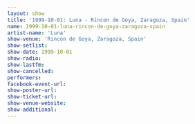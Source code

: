 ```yaml
---
layout: show
title: '1999-10-01: Luna - Rincon de Goya, Zaragoza, Spain'
name: 1999-10-01-luna-rincon-de-goya-zaragoza-spain
artist-name: 'Luna'
show-venue: 'Rincon de Goya, Zaragoza, Spain'
show-setlist: 
show-date: 1999-10-01
show-radio: 
show-lastfm: 
show-cancelled: 
performers: 
facebook-event-url: 
show-poster-url: 
show-ticket-url: 
show-venue-website: 
show-additional: 
---
```


